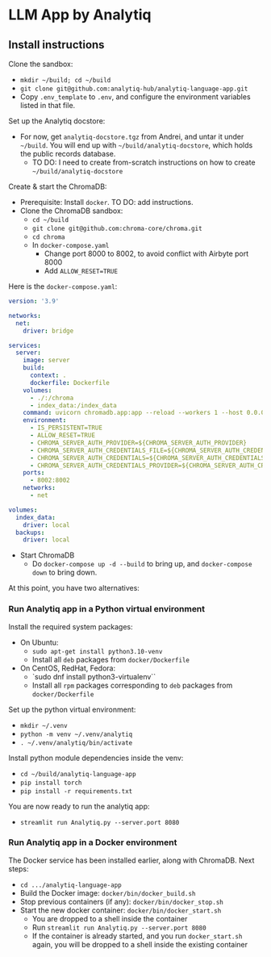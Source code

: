 # LLM App by Analytiq

## Install instructions

Clone the sandbox:
* `mkdir ~/build; cd ~/build`
* `git clone git@github.com:analytiq-hub/analytiq-language-app.git`
* Copy `.env_template` to `.env`, and configure the environment variables listed in that file.

Set up the Analytiq docstore:
* For now, get `analytiq-docstore.tgz` from Andrei, and untar it under `~/build`. You will end up with `~/build/analytiq-docstore`, which holds the public records database.
  * TO DO: I need to create from-scratch instructions on how to create `~/build/analytiq-docstore`

Create & start the ChromaDB:
* Prerequisite: Install `docker`. TO DO: add instructions.
* Clone the ChromaDB sandbox:
  * `cd ~/build`
  * `git clone git@github.com:chroma-core/chroma.git`
  * `cd chroma`
  * In `docker-compose.yaml`
    * Change port 8000 to 8002, to avoid conflict with Airbyte port 8000
    * Add `ALLOW_RESET=TRUE`

Here is the `docker-compose.yaml`:
```yaml
version: '3.9'

networks:
  net:
    driver: bridge

services:
  server:
    image: server
    build:
      context: .
      dockerfile: Dockerfile
    volumes:
      - ./:/chroma
      - index_data:/index_data
    command: uvicorn chromadb.app:app --reload --workers 1 --host 0.0.0.0 --port 8002 --log-config log_config.yml
    environment:
      - IS_PERSISTENT=TRUE
      - ALLOW_RESET=TRUE
      - CHROMA_SERVER_AUTH_PROVIDER=${CHROMA_SERVER_AUTH_PROVIDER}
      - CHROMA_SERVER_AUTH_CREDENTIALS_FILE=${CHROMA_SERVER_AUTH_CREDENTIALS_FILE}
      - CHROMA_SERVER_AUTH_CREDENTIALS=${CHROMA_SERVER_AUTH_CREDENTIALS}
      - CHROMA_SERVER_AUTH_CREDENTIALS_PROVIDER=${CHROMA_SERVER_AUTH_CREDENTIALS_PROVIDER}
    ports:
      - 8002:8002
    networks:
      - net

volumes:
  index_data:
    driver: local
  backups:
    driver: local
```
* Start ChromaDB
  * Do `docker-compose up -d --build` to bring up, and `docker-compose down` to bring down.

At this point, you have two alternatives:

### Run Analytiq app in a Python virtual environment

Install the required system packages:
* On Ubuntu:
  * `sudo apt-get install python3.10-venv`
  * Install all `deb` packages from `docker/Dockerfile`
* On CentOS, RedHat, Fedora:
  * `sudo dnf install python3-virtualenv``
  * Install all `rpm` packages corresponding to `deb` packages from `docker/Dockerfile`

Set up the python virtual environment:
* `mkdir ~/.venv`
* `python -m venv ~/.venv/analytiq`
* `. ~/.venv/analytiq/bin/activate`

Install python module dependencies inside the venv:
* `cd ~/build/analytiq-language-app`
* `pip install torch`
* `pip install -r requirements.txt`

You are now ready to run the analytiq app:
* `streamlit run Analytiq.py --server.port 8080`

### Run Analytiq app in a Docker environment

The Docker service has been installed earlier, along with ChromaDB. Next steps:
* `cd .../analytiq-language-app`
* Build the Docker image: `docker/bin/docker_build.sh`
* Stop previous containers (if any): `docker/bin/docker_stop.sh`
* Start the new docker container: `docker/bin/docker_start.sh`
  * You are dropped to a shell inside the container
  * Run `streamlit run Analytiq.py --server.port 8080`
  * If the container is already started, and you run `docker_start.sh` again, you will be dropped to a shell inside the existing container
